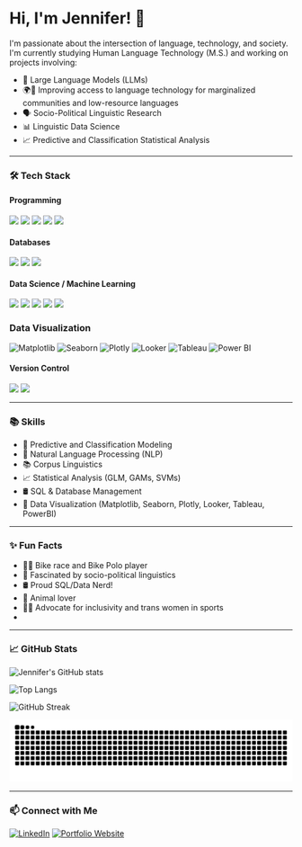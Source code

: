 # Hi, I'm Jennifer! 👋

I'm passionate about the intersection of language, technology, and society.  
I'm currently studying Human Language Technology (M.S.) and working on projects involving:

- 🤖 Large Language Models (LLMs)
- 🌍💬 Improving access to language technology for marginalized communities and low-resource languages
- 🗣️ Socio-Political Linguistic Research
- 📊 Linguistic Data Science
- 📈 Predictive and Classification Statistical Analysis

<hr>

### 🛠️ Tech Stack

#### Programming
<div align="left">
<img src="https://img.shields.io/badge/-Python-000?style=flat&logo=python&logoColor=white" />
<img src="https://img.shields.io/badge/-R-000?style=flat&logo=r&logoColor=white" />
<img src="https://img.shields.io/badge/-SQL-000?style=flat&logo=postgresql&logoColor=white" />
<img src="https://img.shields.io/badge/-HTML5-000?style=flat&logo=html5&logoColor=white" />
<img src="https://img.shields.io/badge/-CSS3-000?style=flat&logo=css3&logoColor=white" />
</div>

#### Databases
<div align="left">
<img src="https://img.shields.io/badge/-PostgreSQL-000?style=flat&logo=postgresql&logoColor=white" />
<img src="https://img.shields.io/badge/-Microsoft%20SQL%20Server-000?style=flat&logo=microsoftsqlserver&logoColor=white" />
<img src="https://img.shields.io/badge/-MariaDB-000?style=flat&logo=mariadb&logoColor=white" />
</div>

#### Data Science / Machine Learning
<div align="left">
<img src="https://img.shields.io/badge/-Pandas-000?style=flat&logo=pandas&logoColor=white" />
<img src="https://img.shields.io/badge/-Scikit%20Learn-000?style=flat&logo=scikit-learn&logoColor=white" />
<img src="https://img.shields.io/badge/-TensorFlow-000?style=flat&logo=tensorflow&logoColor=white" />
<img src="https://img.shields.io/badge/-Keras-000?style=flat&logo=keras&logoColor=white" />
<img src="https://img.shields.io/badge/-Jupyter-000?style=flat&logo=jupyter&logoColor=white" />
</div>

### Data Visualization
![Matplotlib](https://img.shields.io/badge/Matplotlib-3776AB?style=for-the-badge&logo=matplotlib&logoColor=white)
![Seaborn](https://img.shields.io/badge/Seaborn-4B8BBE?style=for-the-badge&logo=python&logoColor=white)
![Plotly](https://img.shields.io/badge/Plotly-3F4F75?style=for-the-badge&logo=plotly&logoColor=white)
![Looker](https://img.shields.io/badge/Looker-4285F4?style=for-the-badge&logo=looker&logoColor=white)
![Tableau](https://img.shields.io/badge/Tableau-E97627?style=for-the-badge&logo=tableau&logoColor=white)
![Power BI](https://img.shields.io/badge/PowerBI-F2C811?style=for-the-badge&logo=powerbi&logoColor=black)

#### Version Control
<div align="left">
<img src="https://img.shields.io/badge/-Git-000?style=flat&logo=git&logoColor=white" />
<img src="https://img.shields.io/badge/-GitHub-000?style=flat&logo=github&logoColor=white" />
</div>

<hr>

### 📚 Skills
- 🔮 Predictive and Classification Modeling
- 🧠 Natural Language Processing (NLP)
- 📚 Corpus Linguistics
- 📈 Statistical Analysis (GLM, GAMs, SVMs)
- 🛢️ SQL & Database Management
- 🎨 Data Visualization (Matplotlib, Seaborn, Plotly, Looker, Tableau, PowerBI)

<hr>

### ✨ Fun Facts
- 🚴‍♀️ Bike race and Bike Polo player
- 🧠 Fascinated by socio-political linguistics
- 🛢️ Proud SQL/Data Nerd!
- 🐾 Animal lover
- 🏳️‍⚧️ Advocate for inclusivity and trans women in sports
-
<hr>

### 📈 GitHub Stats

<div align="left">

<!-- Overall GitHub Stats -->
![Jennifer's GitHub stats](https://github-readme-stats.vercel.app/api?username=rofljen&show_icons=true&theme=calm&hide_title=true&hide_border=true)

<!-- Top Languages -->
![Top Langs](https://github-readme-stats.vercel.app/api/top-langs/?username=rofljen&layout=compact&theme=calm&hide_border=true)

<!-- GitHub Streak -->
![GitHub Streak](https://github-readme-streak-stats.herokuapp.com/?user=rofljen&theme=calm&hide_border=true)

![snake gif](https://raw.githubusercontent.com/rofljen/rofljen/output/github-contribution-grid-snake.svg)

</div>

<hr>

### 📫 Connect with Me
[![LinkedIn](https://img.shields.io/badge/LinkedIn-Connect-blue?style=flat&logo=linkedin)](https://linkedin.com/in/yourlinkedin)
[![Portfolio Website](https://img.shields.io/badge/Portfolio-Visit-green?style=flat&logo=github)](https://www.jenniferhaliewicz.com)
